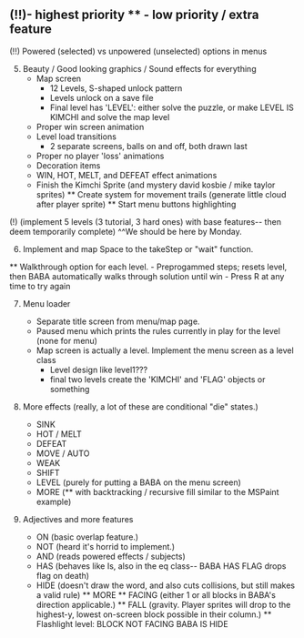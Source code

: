 (!!)- highest priority 
** - low priority / extra feature
----------------------------------------------------------------------------------------
(!!) Powered (selected) vs unpowered (unselected) options in menus

5. Beauty / Good looking graphics / Sound effects for everything
    - Map screen 
        - 12 Levels, S-shaped unlock pattern
        - Levels unlock on a save file
        - Final level has 'LEVEL': either solve the puzzle, or make LEVEL IS KIMCHI and solve the map level
    - Proper win screen animation
    - Level load transitions
        - 2 separate screens, balls on and off, both drawn last
    - Proper no player 'loss' animations
    - Decoration items
    - WIN, HOT, MELT, and DEFEAT effect animations
    - Finish the Kimchi Sprite (and mystery david kosbie / mike taylor sprites)
    ** Create system for movement trails (generate little cloud after player sprite)
    ** Start menu buttons highlighting

(!) (implement 5 levels (3 tutorial, 3 hard ones) with base features-- then deem temporarily complete) 
    ^^We should be here by Monday. 
    
6. Implement and map Space to the takeStep or "wait" function.

** Walkthrough option for each level.
    - Preprogammed steps; resets level, then BABA automatically walks through solution until win
    - Press R at any time to try again 

7. Menu loader 
    - Separate title screen from menu/map page. 
    - Paused menu which prints the rules currently in play for the level (none for menu)
    - Map screen is actually a level. Implement the menu screen as a level class
        - Level design like level1???
        - final two levels create the 'KIMCHI' and 'FLAG' objects or something

8. More effects 
    (really, a lot of these are conditional "die" states.)
    - SINK
    - HOT / MELT
    - DEFEAT
    - MOVE / AUTO
    - WEAK
    - SHIFT 
    - LEVEL (purely for putting a BABA on the menu screen)
    - MORE  (** with backtracking / recursive fill similar to the MSPaint example)

9. Adjectives and more features
    - ON (basic overlap feature.)
    - NOT (heard it's horrid to implement.) 
    - AND (reads powered effects / subjects)
    - HAS (behaves like Is, also in the eq class-- BABA HAS FLAG drops flag on death)
    - HIDE (doesn't draw the word, and also cuts collisions, but still makes a valid rule)
    ** MORE
    ** FACING (either 1 or all blocks in BABA's direction applicable.)
    ** FALL (gravity. Player sprites will drop to the highest-y, lowest on-screen block possible in their column.)
    ** Flashlight level: BLOCK NOT FACING BABA IS HIDE